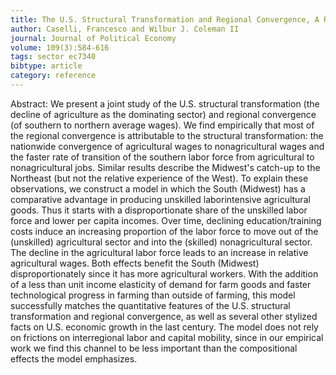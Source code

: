 ```yaml
---
title: The U.S. Structural Transformation and Regional Convergence, A Reinterpretation
author: Caselli, Francesco and Wilbur J. Coleman II
journal: Journal of Political Economy
volume: 109(3):584-616
tags: sector ec7340
bibtype: article
category: reference
---
```

Abstract: We present a joint study of the U.S. structural transformation (the decline of agriculture as the dominating sector) and regional convergence (of southern to northern average wages). We find empirically that most of the regional convergence is attributable to the structural transformation: the nationwide convergence of agricultural wages to nonagricultural wages and the faster rate of transition of the southern labor force from agricultural to nonagricultural jobs. Similar results describe the Midwest's catch-up to the Northeast (but not the relative experience of the West). To explain these observations, we construct a model in which the South (Midwest) has a comparative advantage in producing unskilled laborintensive agricultural goods. Thus it starts with a disproportionate share of the unskilled labor force and lower per capita incomes. Over time, declining education/training costs induce an increasing proportion of the labor force to move out of the (unskilled) agricultural sector and into the (skilled) nonagricultural sector. The decline in the agricultural labor force leads to an increase in relative agricultural wages. Both effects benefit the South (Midwest) disproportionately since it has more agricultural workers. With the addition of a less than unit income elasticity of demand for farm goods and faster technological progress in farming than outside of farming, this model successfully matches the quantitative features of the U.S. structural transformation and regional convergence, as well as several other stylized facts on U.S. economic growth in the last century. The model does not rely on frictions on interregional labor and capital mobility, since in our empirical work we find this channel to be less important than the compositional effects the model emphasizes.
